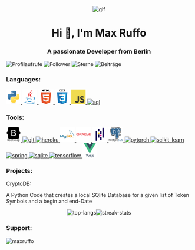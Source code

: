 
<div style="display: flex; justify-content: center;">
  <img src="https://github.com/maxruffo/maxruffo/blob/main/giphy%20(1).gif" alt="gif" />
</div>


<h1 align="center">Hi 👋, I'm Max Ruffo</h1>
<h3 align="center">A passionate Developer from Berlin</h3>

<p align="left">
  <img src="https://komarev.com/ghpvc/?username=maxruffo&label=Profile%20views&color=0e75b6&style=flat" alt="Profilaufrufe" />
  <img src="https://img.shields.io/github/followers/maxruffo?label=Followers&style=social" alt="Follower" />
  <img src="https://img.shields.io/github/stars/maxruffo?label=Stars&style=social" alt="Sterne" />
  <img src="https://img.shields.io/github/last-commit/maxruffo/maxruffo?label=Contributions&style=social" alt="Beiträge" />
</p>




<h3 align="left">Languages:</h3>
<p align="left">
  <a href="https://www.python.org" target="_blank" rel="noreferrer">
    <img src="https://raw.githubusercontent.com/devicons/devicon/master/icons/python/python-original.svg" alt="python" width="40" height="40"/>
  </a>
  <a href="https://www.java.com" target="_blank" rel="noreferrer">
    <img src="https://raw.githubusercontent.com/devicons/devicon/master/icons/java/java-original.svg" alt="java" width="40" height="40"/>
  </a>
  <a href="https://www.w3schools.com/html/" target="_blank" rel="noreferrer">
    <img src="https://raw.githubusercontent.com/devicons/devicon/master/icons/html5/html5-original-wordmark.svg" alt="html5" width="40" height="40"/>
  </a>
  <a href="https://www.w3schools.com/css/" target="_blank" rel="noreferrer">
    <img src="https://raw.githubusercontent.com/devicons/devicon/master/icons/css3/css3-original-wordmark.svg" alt="css3" width="40" height="40"/>
  </a>
  <a href="https://developer.mozilla.org/en-US/docs/Web/JavaScript" target="_blank" rel="noreferrer">
    <img src="https://raw.githubusercontent.com/devicons/devicon/master/icons/javascript/javascript-original.svg" alt="javascript" width="40" height="40"/>
  </a>
  </a>
  <a href="" target="_blank" rel="noreferrer">
    <img src="https://github.com/rdecarlo73/icons/blob/master/sql.ico" alt="sql" width="40" height="40"/>
  </a>
</p>


<h3 align="left">Tools:</h3>
<p align="left"> <a href="https://getbootstrap.com" target="_blank" rel="noreferrer"> <img src="https://raw.githubusercontent.com/devicons/devicon/master/icons/bootstrap/bootstrap-plain-wordmark.svg" alt="bootstrap" width="40" height="40"/> </a> <a href="https://git-scm.com/" target="_blank" rel="noreferrer"> <img src="https://www.vectorlogo.zone/logos/git-scm/git-scm-icon.svg" alt="git" width="40" height="40"/> </a> <a href="https://heroku.com" target="_blank" rel="noreferrer"> <img src="https://www.vectorlogo.zone/logos/heroku/heroku-icon.svg" alt="heroku" width="40" height="40"/> </a> <a href="https://www.mysql.com/" target="_blank" rel="noreferrer"> <img src="https://raw.githubusercontent.com/devicons/devicon/master/icons/mysql/mysql-original-wordmark.svg" alt="mysql" width="40" height="40"/> </a> <a href="https://www.oracle.com/" target="_blank" rel="noreferrer"> <img src="https://raw.githubusercontent.com/devicons/devicon/master/icons/oracle/oracle-original.svg" alt="oracle" width="40" height="40"/> </a> <a href="https://pandas.pydata.org/" target="_blank" rel="noreferrer"> <img src="https://raw.githubusercontent.com/devicons/devicon/2ae2a900d2f041da66e950e4d48052658d850630/icons/pandas/pandas-original.svg" alt="pandas" width="40" height="40"/> </a> <a href="https://www.postgresql.org" target="_blank" rel="noreferrer"> <img src="https://raw.githubusercontent.com/devicons/devicon/master/icons/postgresql/postgresql-original-wordmark.svg" alt="postgresql" width="40" height="40"/> </a> <a href="https://pytorch.org/" target="_blank" rel="noreferrer"> <img src="https://www.vectorlogo.zone/logos/pytorch/pytorch-icon.svg" alt="pytorch" width="40" height="40"/> </a> <a href="https://scikit-learn.org/" target="_blank" rel="noreferrer"> <img src="https://upload.wikimedia.org/wikipedia/commons/0/05/Scikit_learn_logo_small.svg" alt="scikit_learn" width="40" height="40"/> </a> <a href="https://spring.io/" target="_blank" rel="noreferrer"> <img src="https://www.vectorlogo.zone/logos/springio/springio-icon.svg" alt="spring" width="40" height="40"/> </a> <a href="https://www.sqlite.org/" target="_blank" rel="noreferrer"> <img src="https://www.vectorlogo.zone/logos/sqlite/sqlite-icon.svg" alt="sqlite" width="40" height="40"/> </a> <a href="https://www.tensorflow.org" target="_blank" rel="noreferrer"> <img src="https://www.vectorlogo.zone/logos/tensorflow/tensorflow-icon.svg" alt="tensorflow" width="40" height="40"/> </a> <a href="https://vuejs.org/" target="_blank" rel="noreferrer"> <img src="https://raw.githubusercontent.com/devicons/devicon/master/icons/vuejs/vuejs-original-wordmark.svg" alt="vuejs" width="40" height="40"/> </a> </p>

<h3 align="left">Projects:</h3>
  <p>CryptoDB:</p>
  <p>A Python Code that creates a local SQlite Database for a given list of Token Symbols and a begin and end-Date</p>
</p>

<div style="display: flex; justify-content: center;">
  <img src="https://github-readme-stats.vercel.app/api/top-langs?username=maxruffo&show_icons=true&locale=en&layout=compact" alt="top-langs" />
  <img src="https://github-readme-streak-stats.herokuapp.com/?user=maxruffo" alt="streak-stats" />
</div>

<h3 align="left">Support:</h3>
<p><a href="https://www.buymeacoffee.com/maxruffo"> <img align="left" src="https://cdn.buymeacoffee.com/buttons/v2/default-yellow.png" height="50" width="210" alt="maxruffo" /></a></p><br><br>



